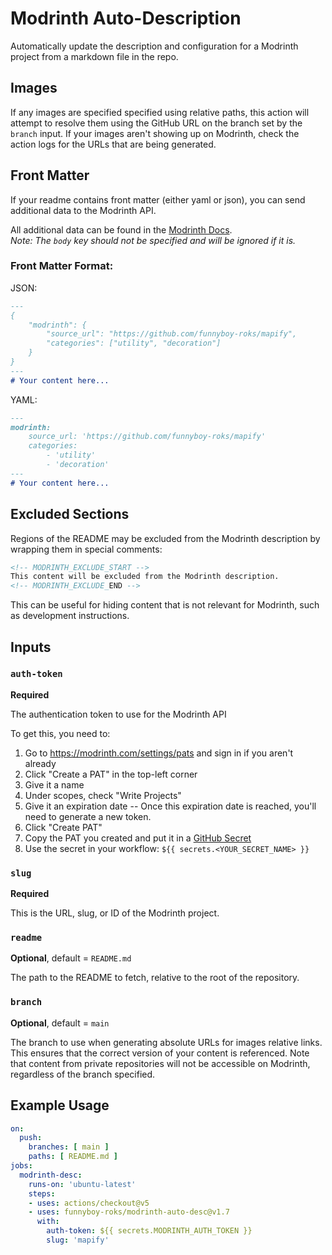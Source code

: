 # Modrinth Auto-Description

Automatically update the description and configuration for a Modrinth
project from a markdown file in the repo.

## Images

If any images are specified specified using relative paths, this action
will attempt to resolve them using the GitHub URL on the branch set by
the `branch` input.  If your images aren't showing up on Modrinth, check
the action logs for the URLs that are being generated.

## Front Matter

If your readme contains front matter (either yaml or json), you can send
additional data to the Modrinth API.

All additional data can be found in the [Modrinth Docs](https://docs.modrinth.com/api/operations/modifyproject/#request-body).  
*Note: The `body` key should not be specified and will be ignored if it is.*

### Front Matter Format:

JSON:

```markdown
---
{
    "modrinth": {
        "source_url": "https://github.com/funnyboy-roks/mapify",
        "categories": ["utility", "decoration"]
    }
}
---
# Your content here...
```

YAML:

```markdown
---
modrinth:
    source_url: 'https://github.com/funnyboy-roks/mapify'
    categories: 
        - 'utility'
        - 'decoration'
---
# Your content here...
```

## Excluded Sections

Regions of the README may be excluded from the Modrinth description by
wrapping them in special comments:

```markdown
<!-- MODRINTH_EXCLUDE_START -->
This content will be excluded from the Modrinth description.
<!-- MODRINTH_EXCLUDE_END -->
```

This can be useful for hiding content that is not relevant for Modrinth,
such as development instructions.

## Inputs

### `auth-token`

**Required**

The authentication token to use for the Modrinth API

To get this, you need to:  
1. Go to https://modrinth.com/settings/pats and sign in if you aren't already
1. Click "Create a PAT" in the top-left corner
1. Give it a name
1. Under scopes, check "Write Projects"
1. Give it an expiration date -- Once this expiration date is reached, you'll need to generate a new token.
1. Click "Create PAT"
1. Copy the PAT you created and put it in a [GitHub Secret](https://docs.github.com/en/actions/security-guides/encrypted-secrets)
1. Use the secret in your workflow: `${{ secrets.<YOUR_SECRET_NAME> }}`

### `slug`

**Required**

This is the URL, slug, or ID of the Modrinth project.

### `readme`

**Optional**, default = `README.md`

The path to the README to fetch, relative to the root of the repository.

### `branch`

**Optional**, default = `main`

The branch to use when generating absolute URLs for images relative
links. This ensures that the correct version of your content is
referenced. Note that content from private repositories will not be
accessible on Modrinth, regardless of the branch specified.

## Example Usage

```yaml
on:
  push:
    branches: [ main ]
    paths: [ README.md ]
jobs:
  modrinth-desc:
    runs-on: 'ubuntu-latest'
    steps:
    - uses: actions/checkout@v5
    - uses: funnyboy-roks/modrinth-auto-desc@v1.7
      with:
        auth-token: ${{ secrets.MODRINTH_AUTH_TOKEN }}
        slug: 'mapify'
```
